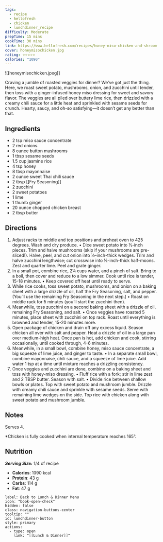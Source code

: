 ```yaml
---
tags:
  - recipe
  - hellofresh
  - chicken
  - lunchdinner_recipe
difficulty: Moderate
prepTime: 15 mins
cookTime: 30 mins
link: https://www.hellofresh.com/recipes/honey-miso-chicken-and-shroom-jumble-65d62e0fdc1b8ee2a5df7c98
cover: honeymisochicken.jpg
rating: ⭐️⭐️⭐️⭐️⭐️
calories: "1090"
---
```


![[honeymisochicken.jpeg]]

Craving a jumble of roasted veggies for dinner? We’ve got just the thing. Here, we roast sweet potato, mushrooms, onion, and zucchini until tender, then toss with a ginger-infused honey miso dressing for sweet and savory flavor. The veggies are all piled over buttery lime rice, then drizzled with a creamy chili sauce for a little heat and sprinkled with sesame seeds for crunch. Hearty, saucy, and oh-so satisfying—it doesn’t get any better than that.
## Ingredients
- 2 tsp miso sauce concentrate
- 2 red onions
- 8 ounce button mushrooms
- 1 tbsp sesame seeds
- 1.5 cup jasmine rice
- 4 tsp honey
- 8 tbsp mayonnaise
- 2 ounce sweet Thai chili sauce
- 2 tbsp [[Fry Seasoning]]
- 2 zucchini
- 2 sweet potatoes
- 1 lime
- 1 thumb ginger
- 20 ounce chopped chicken breast
- 2 tbsp butter


## Directions
1. Adjust racks to middle and top positions and preheat oven to 425 degrees. Wash and dry produce. • Dice sweet potato into ½-inch pieces. Trim and halve mushrooms (skip if your mushrooms are pre-sliced!). Halve, peel, and cut onion into ½-inch-thick wedges. Trim and halve zucchini lengthwise; cut crosswise into ½-inch-thick half-moons. Zest and quarter lime. Peel and grate ginger.
2. In a small pot, combine rice, 2¼ cups water, and a pinch of salt. Bring to a boil, then cover and reduce to a low simmer. Cook until rice is tender, 15-18 minutes. • Keep covered off heat until ready to serve.
3. While rice cooks, toss sweet potato, mushrooms, and onion on a baking sheet with a large drizzle of oil, half the Fry Seasoning, salt, and pepper. (You’ll use the remaining Fry Seasoning in the next step.) • Roast on middle rack for 5 minutes (you’ll start the zucchini then).
4. Meanwhile, toss zucchini on a second baking sheet with a drizzle of oil, remaining Fry Seasoning, and salt. • Once veggies have roasted 5 minutes, place sheet with zucchini on top rack. Roast until everything is browned and tender, 15-20 minutes more.
5. Open package of chicken and drain off any excess liquid. Season chicken all over with salt and pepper. Heat a drizzle of oil in a large pan over medium-high heat. Once pan is hot, add chicken and cook, stirring occasionally, until cooked through, 4-6 minutes.
6. Meanwhile, in a small bowl, combine honey, miso sauce concentrate, a big squeeze of lime juice, and ginger to taste. • In a separate small bowl, combine mayonnaise, chili sauce, and a squeeze of lime juice. Add water 1 tsp at a time until mixture reaches a drizzling consistency.
7. Once veggies and zucchini are done, combine on a baking sheet and toss with honey-miso dressing. • Fluff rice with a fork; stir in lime zest and 2 TBSP butter. Season with salt. • Divide rice between shallow bowls or plates. Top with sweet potato and mushroom jumble. Drizzle with creamy chili sauce and sprinkle with sesame seeds. Serve with remaining lime wedges on the side. Top rice with chicken along with sweet potato and mushroom jumble.

## Notes
Serves 4.

*Chicken is fully cooked when internal temperature reaches 165°.


## Nutrition
***Serving Size:*** 1/4 of recipe
- **Calories**: 1090 kcal
- **Protein**: 43 g
- **Carbs**: 114 g
- **Fat**: 47 g


```meta-bind-button
label: Back to Lunch & Dinner Menu
icon: "book-open-check"
hidden: false
class: navigation-buttons-center
tooltip: ""
id: lunchdinner-button
style: primary
actions:
  - type: open
    link: "[[Lunch & Dinner]]"

```
 
